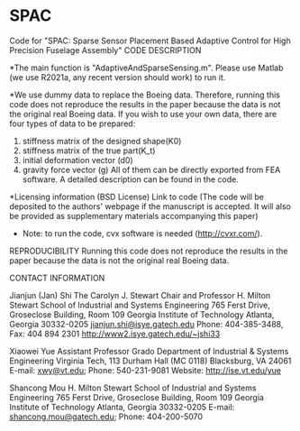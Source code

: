 # SPAC
Code for "SPAC: Sparse Sensor Placement Based Adaptive Control for High Precision Fuselage Assembly" 
CODE DESCRIPTION 

*The main function is "AdaptiveAndSparseSensing.m". Please use Matlab (we use R2021a, any recent version should work) to run it.

*We use dummy data to replace the Boeing data. Therefore, running this code does not reproduce the results in the paper because the data is not the original real Boeing data. If you wish to use your own data, there are four types of data to be prepared:
1) stiffness matrix of the designed shape(K0)
2) stiffness matrix of the true part(K_t)
3) initial deformation vector (d0)
4) gravity force vector (g)
All of them can be directly exported from FEA software. A detailed description can be found in the code.


*Licensing information (BSD License)
Link to code (The code will be deposited to the authors' webpage if the manuscript is accepted. It will also be provided as supplementary materials accompanying this paper)


* Note: to run the code, cvx software is needed (http://cvxr.com/). 


REPRODUCIBILITY
Running this code does not reproduce the results in the paper because the data is not the original real Boeing data.


CONTACT INFORMATION 

Jianjun (Jan) Shi
The Carolyn J. Stewart Chair and Professor
H. Milton Stewart School of Industrial and Systems Engineering
765 Ferst Drive, Groseclose Building, Room 109
Georgia Institute of Technology
Atlanta, Georgia 30332-0205
jianjun.shi@isye.gatech.edu 
Phone:  404-385-3488, Fax:  404 894 2301
http://www2.isye.gatech.edu/~jshi33

Xiaowei Yue
Assistant Professor
Grado Department of Industrial & Systems Engineering
Virginia Tech, 113 Durham Hall (MC 0118)
Blacksburg, VA 24061
E-mail: xwy@vt.edu; Phone: 540-231-9081
Website: http://ise.vt.edu/yue

Shancong Mou
H. Milton Stewart School of Industrial and Systems Engineering
765 Ferst Drive, Groseclose Building, Room 109
Georgia Institute of Technology
Atlanta, Georgia 30332-0205
E-mail: shancong.mou@gatech.edu; Phone: 404-200-5070
